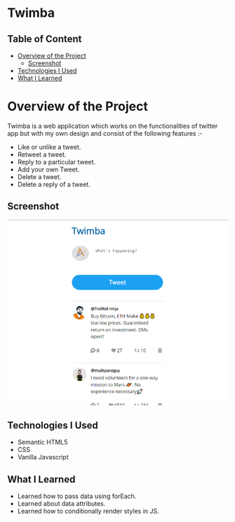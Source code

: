 # Twimba
 
 ## Table of Content

 * [Overview of the Project](#overview-of-the-project)
      * [Screenshot](#screenshot)
 * [Technologies I Used](#technologies-i-used)
 * [What I Learned](#what-i-learned) 
 
# Overview of the Project

Twimba is a web application which works on the functionalities of twitter app but with my own design and consist of the following features :-
- Like or unlike a tweet.
- Retweet a tweet.
- Reply to a particular tweet.
- Add your own Tweet.
- Delete a tweet.
- Delete a reply of a tweet.

## Screenshot

<p align = "center"><img src="images/screenshot.png"></p>


## Technologies I Used
* Semantic HTML5
* CSS
* Vanilla Javascript

## What I Learned

- Learned how to pass data using forEach.
- Learned about data attributes.
- Learned how to conditionally render styles in JS.
